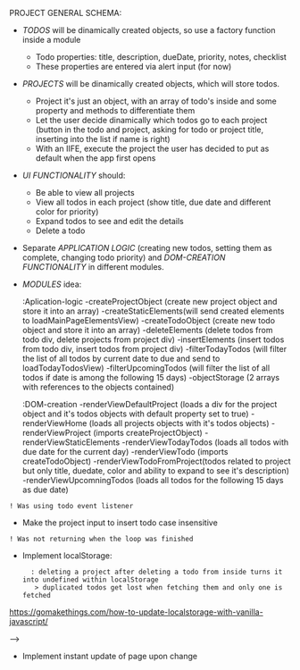PROJECT GENERAL SCHEMA:
- *TODOS* will be dinamically created objects, so use a factory function inside a module
    - Todo properties: title, description, dueDate, priority, notes, checklist
    - These properties are entered via alert input (for now)

- *PROJECTS* will be dinamically created objects, which will store todos.
    - Project it's just an object, with an array of todo's inside and some property and methods to differentiate them
    - Let the user decide dinamically which todos go to each project (button in the todo and project, asking for todo or project title, inserting into the list if name is right)
    - With an IIFE, execute the project the user has decided to put as default when the app first opens

- *UI FUNCTIONALITY* should:
    - Be able to view all projects
    - View all todos in each project (show title, due date and different color for priority)
    - Expand todos to see and edit the details
    - Delete a todo

- Separate *APPLICATION LOGIC* (creating new todos, setting them as complete, changing todo priority) and *DOM-CREATION FUNCTIONALITY* in different modules.

- *MODULES* idea:

    :Aplication-logic
        -createProjectObject (create new project object and store it into an array)
        -createStaticElements(will send created elements to       loadMainPageElementsView)
        -createTodoObject (create new todo object and store it into an array)
        -deleteElements (delete todos from todo div, delete projects from project div)
        -insertElements (insert todos from todo div, insert todos from project div)
        -filterTodayTodos (will filter the list of all todos by current date to due and send to loadTodayTodosView)
        -filterUpcomingTodos (will filter the list of all todos if date is among the following 15 days)
        -objectStorage (2 arrays with references to the objects contained)

    :DOM-creation
        -renderViewDefaultProject (loads a div for the project object and it's todos objects with default property set to true)
        -renderViewHome (loads all projects objects with it's todos objects)
        -renderViewProject (imports createProjectObject)
        -renderViewStaticElements
        -renderViewTodayTodos (loads all todos with due date for the current day)
        -renderViewTodo (imports createTodoObject)
        -renderViewTodoFromProject(todos related to project but only title, duedate, color and ability to expand to see it's description)
        -renderViewUpcomningTodos (loads all todos for the following 15 days as due date)

<!-- - Show random todo on screen -->
<!-- - Add static elements on nar bar upon page load -->
<!-- - Make todos fit properly on dynamic content container:
    - Todo not appending to dynamic content container? Reference is recognized in console.log()
    ! In the createTodoDiv function I was returning the todo container, not the dynamicElementsContainer

<!-- - Make todo fit the whole width of the screen -->
<!-- - Make description and border not overflow when page is shrinked -->

 <!-- - Remove a todo:
<!-- - Add event listener for the checkmark div -->
<!-- - Delete the todo both from display -->
<!-- - Delete from todo array: created a function to generate an uniqueID (createtodoObject line 39) and compared to todosStorage index, then change the content to empty (not remove) -->
<!-- - Delete todo from the *project's array it's attached to(to do later)* -->

<!-- - Create empty project object -->
<!-- - Initial styling project divs -->
<!-- - Make project and todo id independent 
    ! I was using the same function for todo imported within the projects modules

<!-- - Add event listener to project delete button > Projects being pushed, but not deleted: --> 
    ! Was using todo event listener

<!-- - Attach todo to project from todo -->
- Make the project input to insert todo case insensitive  
<!-- - Make projects imposible to have same title, return a value to know the rendering has to be canceled: -->
<!-- - Attach todo to project from project:
    storing todos but showing alert that todo does not exist -->
    ! Was not returning when the loop was finished
<!-- - Do not let a todo be on more than one project: if todo projectTitleItBelongs is not '', quit -->
<!-- - Call the function that removes array of todos from project and sets projectTitleItBelongs = '' -->

<!-- - Create button that sets a project as default and disables it's default state if clicked again -->

<!-- - Cancel task alert gives error -->

<!-- - Create view of default project -->

<!-- - Create view general projects -->

<!-- - Append to the projecs todo-list-container it's todo with the reduced views (renderViewTodoFromProject) -->

<!-- - Rework todo and project appearance -->

<!-- - Create todo from within a project:
    create todo and automatically add it to the todoStorage, project array and append it to the display -->

<!-- - Border on project does not get erased upon project deletion: Todo list is not being deleted -->

<!-- - Make projects and todos not append directly when created -->

<!-- - Do not show todos individually if they are part of a project
  :adding todos from project does not change projectTitleItBelongs? Was not changing it's projectItBelongsTo property -->

  <!-- - Home structure:
    - Individual task not attached to a project
    - Projects with task in it
    - Projects without task in it -->

<!-- - Give title and description a cap of characters -->

<!-- - Checkmark icon not appearing on project's todos -->

<!-- - Give functionality to checkmark button:
  It will be given the property done = true, and it will be erased from it's projects or unnattached list, but it will appear at the Archived task section -->

<!-- - Nav bar breaks whenever page is shrinked vertically -->



<!-- - Delete todo from project still loads empty todo inside project after reload

- Delete todo from project whenever checkmark is used from within the project -->

- Implement localStorage:
    <!-- How to implement all the content inside localStorage on page load -->
    <!-- edge if todo and project have same name, it does not know what to import
        : apply different protos to Project and Todo -->
        : deleting a project after deleting a todo from inside turns it into undefined within localStorage
         > duplicated todos get lost when fetching them and only one is fetched

https://gomakethings.com/how-to-update-localstorage-with-vanilla-javascript/

<!-- - Expand a single todo --> 

<!-- - Work on today, past due and upcoming todos
https://www.section.io/engineering-education/javascript-dates-manipulation-with-date-fns/ --> -->

<!-- - Change todo priority on the go (use flag icons below the insert and delete buttons) DO NOT FORGET TO UPDATE LOCAL STORAGE -->

- Implement instant update of page upon change
